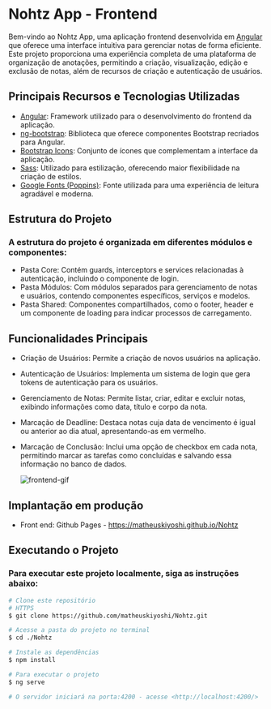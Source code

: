 # Nohtz App - Frontend

Bem-vindo ao Nohtz App, uma aplicação frontend desenvolvida em [Angular](https://angular.dev/) que oferece uma interface intuitiva para gerenciar notas de forma eficiente. Este projeto proporciona uma experiência completa de uma plataforma de organização de anotações, permitindo a criação, visualização, edição e exclusão de notas, além de recursos de criação e autenticação de usuários.

## Principais Recursos e Tecnologias Utilizadas

- [Angular](https://angular.dev/): Framework utilizado para o desenvolvimento do frontend da aplicação.
- [ng-bootstrap](https://ng-bootstrap.github.io/#/home): Biblioteca que oferece componentes Bootstrap recriados para Angular.
- [Bootstrap Icons](https://icons.getbootstrap.com/): Conjunto de ícones que complementam a interface da aplicação.
- [Sass](https://sass-lang.com/): Utilizado para estilização, oferecendo maior flexibilidade na criação de estilos.
- [Google Fonts (Poppins)](https://fonts.google.com/specimen/Poppins): Fonte utilizada para uma experiência de leitura agradável e moderna.

## Estrutura do Projeto

### A estrutura do projeto é organizada em diferentes módulos e componentes:

- Pasta Core: Contém guards, interceptors e services relacionadas à autenticação, incluindo o componente de login.
- Pasta Módulos: Com módulos separados para gerenciamento de notas e usuários, contendo componentes específicos, serviços e modelos.
- Pasta Shared: Componentes compartilhados, como o footer, header e um componente de loading para indicar processos de carregamento.

## Funcionalidades Principais

- Criação de Usuários: Permite a criação de novos usuários na aplicação.
- Autenticação de Usuários: Implementa um sistema de login que gera tokens de autenticação para os usuários.
- Gerenciamento de Notas: Permite listar, criar, editar e excluir notas, exibindo informações como data, título e corpo da nota.
- Marcação de Deadline: Destaca notas cuja data de vencimento é igual ou anterior ao dia atual, apresentando-as em vermelho.
- Marcação de Conclusão: Inclui uma opção de checkbox em cada nota, permitindo marcar as tarefas como concluídas e salvando essa informação no banco de dados.

  ![frontend-gif](https://github.com/matheuskiyoshi/Nohtz/assets/26641380/8dd53f43-0d3f-4b50-a752-080a143047d2)

## Implantação em produção

- Front end: Github Pages - https://matheuskiyoshi.github.io/Nohtz

## Executando o Projeto

### Para executar este projeto localmente, siga as instruções abaixo:

```bash
# Clone este repositório
# HTTPS
$ git clone https://github.com/matheuskiyoshi/Nohtz.git

# Acesse a pasta do projeto no terminal
$ cd ./Nohtz

# Instale as dependências
$ npm install

# Para executar o projeto
$ ng serve

# O servidor iniciará na porta:4200 - acesse <http://localhost:4200/>
```
